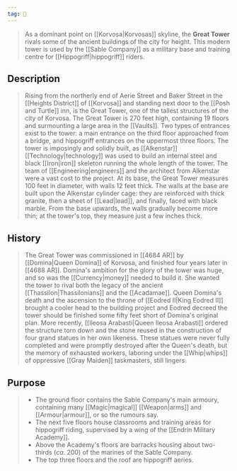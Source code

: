 ```yaml
---
tag: 🏰
---
```

> As a dominant point on [[Korvosa|Korvosas]] skyline, the **Great Tower** rivals some of the ancient buildings of the city for height. This modern tower is used by the [[Sable Company]] as a military base and training centre for [[Hippogriff|hippogriff]] riders.



## Description

> Rising from the northerly end of Aerie Street and Baker Street in the [[Heights District]] of [[Korvosa]] and standing next door to the [[Posh and Turtle]] inn, is the Great Tower, one of the tallest structures of the city of Korvosa. The Great Tower is 270 feet high, containing 19 floors and surmounting a large area in the [[Vaults]]. Two types of entrances exist to the tower: a main entrance on the third floor approached from a bridge, and hippogriff entrances on the uppermost three floors. The tower is imposingly and solidly built, as [[Alkenstar]] [[Technology|technology]] was used to build an internal steel and black [[Iron|iron]] skeleton running the whole length of the tower. The team of [[Engineering|engineers]] and the architect from Alkenstar were a vast cost to the project. At its base, the Great Tower measures 100 feet in diameter, with walls 12 feet thick. The walls at the base are built upon the Alkenstar cylinder cage: they are reinforced with thick granite, then a sheet of [[Lead|lead]], and finally, faced with black marble. From the base upwards, the walls gradually become more thin; at the tower's top, they measure just a few inches thick.


## History

> The Great Tower was commissioned in [[4684 AR]] by [[Domina|Queen Domina]] of Korvosa, and finished four years later in [[4688 AR]]. Domina's ambition for the glory of the tower was huge, and so was the [[Currency|money]] needed to build it. She wanted the tower to rival both the legacy of the ancient [[Thassilon|Thassilonians]] and the [[Acadamae]]. Queen Domina's death and the ascension to the throne of [[Eodred II|King Eodred II]] brought a cooler head to the building project and Eodred decreed the tower should be finished some fifty feet short of Domina's original plan.
> More recently, [[Ileosa Arabasti|Queen Ileosa Arabasti]] ordered the structure torn down and the stone reused in the construction of four grand statues in her own likeness. These statues were never fully completed and were promptly destroyed after the Queen's death, but the memory of exhausted workers, laboring under the [[Whip|whips]] of oppressive [[Gray Maiden]] taskmasters, still lingers.


## Purpose

> - The ground floor contains the Sable Company's main armoury, containing many [[Magic|magical]] [[Weapon|arms]] and [[Armour|armour]], or so the rumours say.
> - The next five floors house classrooms and training areas for hippogriff riding, supervised by a wing of the [[Endrin Military Academy]].
> - Above the Academy's floors are barracks housing about two-thirds (*ca*. 200) of the marines of the Sable Company.
> - The top three floors and the roof are hippogriff aeries.







